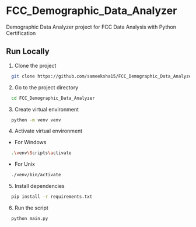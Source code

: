 # FCC_Demographic_Data_Analyzer
Demographic Data Analyzer project for FCC Data Analysis with Python Certification

## Run Locally

1. Clone the project

```bash
  git clone https://github.com/sameeksha15/FCC_Demographic_Data_Analyzer.git
```

2. Go to the project directory

```bash
  cd FCC_Demographic_Data_Analyzer
```

3. Create virtual environment 

```bash
  python -m venv venv
```

4. Activate virtual environment

- For Windows
```bash
  .\venv\Scripts\activate
```

- For Unix
```bash
  ./venv/bin/activate
```

5. Install dependencies

```bash
  pip install -r requirements.txt
```

6. Run the script

```bash
  python main.py
```

